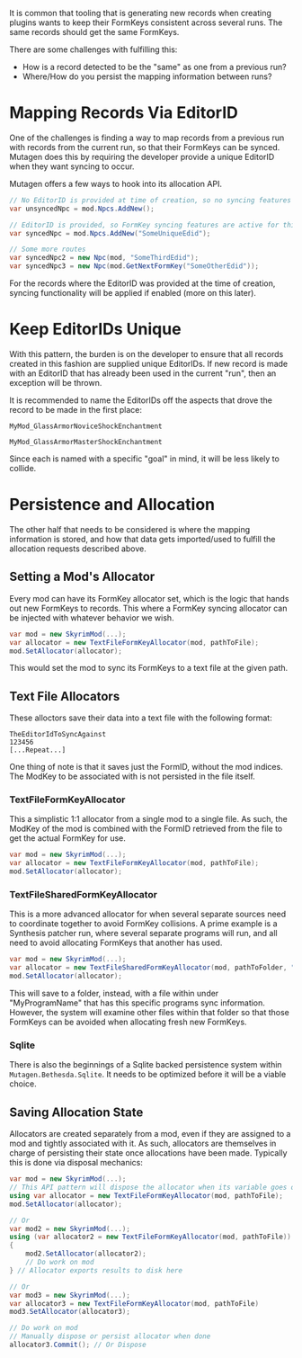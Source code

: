 It is common that tooling that is generating new records when creating plugins wants to keep their FormKeys consistent across several runs.  The same records should get the same FormKeys.

There are some challenges with fulfilling this:
- How is a record detected to be the "same" as one from a previous run?
- Where/How do you persist the mapping information between runs?

# Mapping Records Via EditorID
One of the challenges is finding a way to map records from a previous run with records from the current run, so that their FormKeys can be synced.  Mutagen does this by requiring the developer provide a unique EditorID when they want syncing to occur.

Mutagen offers a few ways to hook into its allocation API.
```cs
// No EditorID is provided at time of creation, so no syncing features invoked
var unsyncedNpc = mod.Npcs.AddNew();

// EditorID is provided, so FormKey syncing features are active for this record
var syncedNpc = mod.Npcs.AddNew("SomeUniqueEdid");

// Some more routes
var syncedNpc2 = new Npc(mod, "SomeThirdEdid");
var syncedNpc3 = new Npc(mod.GetNextFormKey("SomeOtherEdid"));
```

For the records where the EditorID was provided at the time of creation, syncing functionality will be applied if enabled (more on this later).

# Keep EditorIDs Unique
With this pattern, the burden is on the developer to ensure that all records created in this fashion are supplied unique EditorIDs.  If new record is made with an EditorID that has already been used in the current "run", then an exception will be thrown.

It is recommended to name the EditorIDs off the aspects that drove the record to be made in the first place:

`MyMod_GlassArmorNoviceShockEnchantment`

`MyMod_GlassArmorMasterShockEnchantment`

Since each is named with a specific "goal" in mind, it will be less likely to collide.

# Persistence and Allocation
The other half that needs to be considered is where the mapping information is stored, and how that data gets imported/used to fulfill the allocation requests described above.

## Setting a Mod's Allocator
Every mod can have its FormKey allocator set, which is the logic that hands out new FormKeys to records.  This where a FormKey syncing allocator can be injected with whatever behavior we wish.

```cs
var mod = new SkyrimMod(...);
var allocator = new TextFileFormKeyAllocator(mod, pathToFile);
mod.SetAllocator(allocator);
```
This would set the mod to sync its FormKeys to a text file at the given path.

## Text File Allocators
These alloctors save their data into a text file with the following format:
```
TheEditorIdToSyncAgainst
123456
[...Repeat...]
```

One thing of note is that it saves just the FormID, without the mod indices.  The ModKey to be associated with is not persisted in the file itself.

### TextFileFormKeyAllocator
This a simplistic 1:1 allocator from a single mod to a single file.  As such, the ModKey of the mod is combined with the FormID retrieved from the file to get the actual FormKey for use.

```cs
var mod = new SkyrimMod(...);
var allocator = new TextFileFormKeyAllocator(mod, pathToFile);
mod.SetAllocator(allocator);
```

### TextFileSharedFormKeyAllocator
This is a more advanced allocator for when several separate sources need to coordinate together to avoid FormKey collisions.  A prime example is a Synthesis patcher run, where several separate programs will run, and all need to avoid allocating FormKeys that another has used.

```cs
var mod = new SkyrimMod(...);
var allocator = new TextFileSharedFormKeyAllocator(mod, pathToFolder, "MyProgramName");
mod.SetAllocator(allocator);
```

This will save to a folder, instead, with a file within under "MyProgramName" that has this specific programs sync information.  However, the system will examine other files within that folder so that those FormKeys can be avoided when allocating fresh new FormKeys.

### Sqlite
There is also the beginnings of a Sqlite backed persistence system within `Mutagen.Bethesda.Sqlite`.  It needs to be optimized before it will be a viable choice.

## Saving Allocation State
Allocators are created separately from a mod, even if they are assigned to a mod and tightly associated with it.  As such, allocators are themselves in charge of persisting their state once allocations have been made.  Typically this is done via disposal mechanics:

```cs
var mod = new SkyrimMod(...);
// This API pattern will dispose the allocator when its variable goes out of scope
using var allocator = new TextFileFormKeyAllocator(mod, pathToFile);
mod.SetAllocator(allocator);

// Or
var mod2 = new SkyrimMod(...);
using (var allocator2 = new TextFileFormKeyAllocator(mod, pathToFile))
{
    mod2.SetAllocator(allocator2);
    // Do work on mod
} // Allocator exports results to disk here

// Or
var mod3 = new SkyrimMod(...);
var allocator3 = new TextFileFormKeyAllocator(mod, pathToFile)
mod3.SetAllocator(allocator3);

// Do work on mod
// Manually dispose or persist allocator when done
allocator3.Commit(); // Or Dispose
```
